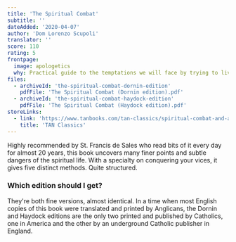 ```yaml
---
title: 'The Spiritual Combat'
subtitle: ''
dateAdded: '2020-04-07'
author: 'Dom Lorenzo Scupoli'
translator: ''
score: 110
rating: 5
frontpage:
  image: apologetics
  why: Practical guide to the temptations we will face by trying to live a devout life and how to overcome them, with practical theology about the nature of sin, temptation, grace, and virtue.
files:
  - archiveId: 'the-spiritual-combat-dornin-edition'
    pdfFile: 'The Spiritual Combat (Dornin edition).pdf'
  - archiveId: 'the-spiritual-combat-haydock-edition'
    pdfFile: 'The Spiritual Combat (Haydock edition).pdf'
storeLinks:
  - link: 'https://www.tanbooks.com/tan-classics/spiritual-combat-and-a-treatise-on-peace-of-soul.html'
    title: 'TAN Classics'
---
```


Highly recommended by St. Francis de Sales who read bits of it every day for almost 20 years, this book uncovers many finer points and subtle dangers of the spiritual life. With a specialty on conquering your vices, it gives five distinct methods. Quite structured.

### Which edition should I get?

They're both fine versions, almost identical. In a time when most English copies of this book were translated and printed by Anglicans, the Dornin and Haydock editions are the only two printed and published by Catholics, one in America and the other by an underground Catholic publisher in England.
